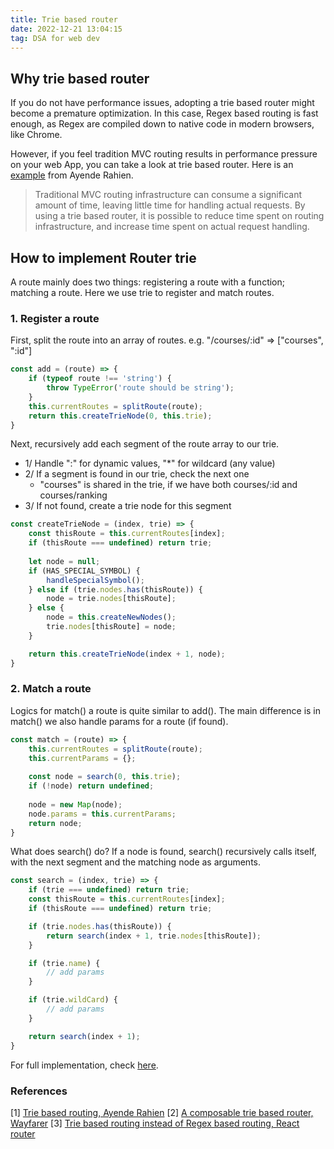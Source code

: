 ```yaml
---
title: Trie based router
date: 2022-12-21 13:04:15
tag: DSA for web dev
---
```

## Why trie based router
If you do not have performance issues, adopting a trie based router might become a premature optimization. In this case, Regex based routing is fast enough, as Regex are compiled down to native code in modern browsers, like Chrome.

However, if you feel tradition MVC routing results in performance pressure on your web App, you can take a look at trie based router. Here is an [example](https://ayende.com/blog/173313/trie-based-routing) from Ayende Rahien.   
> Traditional MVC routing infrastructure can consume a significant amount of time,
leaving little time for handling actual requests.
By using a trie based router, it is possible to reduce time spent on routing infrastructure,
and increase time spent on actual request handling.

## How to implement Router trie
A route mainly does two things: registering a route with a function; matching a route.
Here we use trie to register and match routes.
### 1. Register a route
First, split the route into an array of routes.
e.g. "/courses/:id" => ["courses", ":id"]
```javascript
const add = (route) => {
    if (typeof route !== 'string') {
        throw TypeError('route should be string');
    }
    this.currentRoutes = splitRoute(route);
    return this.createTrieNode(0, this.trie);
}
```
Next, recursively add each segment of the route array to our trie.
- 1/ Handle ":" for dynamic values, "*" for wildcard (any value)
- 2/ If a segment is found in our trie, check the next one
  - "courses" is shared in the trie, if we have both courses/:id and courses/ranking 
- 3/ If not found, create a trie node for this segment 
```javascript
const createTrieNode = (index, trie) => {
    const thisRoute = this.currentRoutes[index];
    if (thisRoute === undefined) return trie;
        
    let node = null;
    if (HAS_SPECIAL_SYMBOL) {
        handleSpecialSymbol();
    } else if (trie.nodes.has(thisRoute)) {
        node = trie.nodes[thisRoute];
    } else {
        node = this.createNewNodes();
        trie.nodes[thisRoute] = node;     
    }

    return this.createTrieNode(index + 1, node);
}
```
### 2. Match a route
Logics for match() a route is quite similar to add().
The main difference is in match() we also handle params for a route (if found).
```javascript
const match = (route) => {
    this.currentRoutes = splitRoute(route);
    this.currentParams = {};
        
    const node = search(0, this.trie);
    if (!node) return undefined;
        
    node = new Map(node);
    node.params = this.currentParams;
    return node;
}
```
What does search() do?
If a node is found, search() recursively calls itself, with the next segment and the matching node as arguments.
```javascript
const search = (index, trie) => {
    if (trie === undefined) return trie;
    const thisRoute = this.currentRoutes[index];
    if (thisRoute === undefined) return trie;

    if (trie.nodes.has(thisRoute)) {
        return search(index + 1, trie.nodes[thisRoute]);
    }

    if (trie.name) {
        // add params
    }

    if (trie.wildCard) {
        // add params
    }

    return search(index + 1);
}
```
For full implementation, check [here](https://github.com/choojs/wayfarer/blob/master/trie.js).

### References

[1] [Trie based routing, Ayende Rahien](https://ayende.com/blog/173313/trie-based-routing)
[2] [A composable trie based router, Wayfarer](https://github.com/choojs/wayfarer/blob/master/trie.js)
[3] [Trie based routing instead of Regex based routing, React router](https://github.com/remix-run/react-router/issues/6627)
